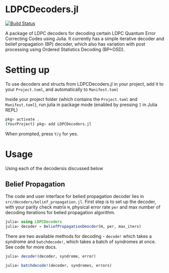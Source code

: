 # LDPCDecoders.jl

[![Build Status](https://github.com/krishna-praneet/LDPC.jl/actions/workflows/CI.yml/badge.svg?branch=main)](https://github.com/krishna-praneet/LDPC.jl/actions/workflows/CI.yml?query=branch%3Amain)

A package of LDPC decoders for decoding certain LDPC Quantum Error Correcting Codes using Julia. It currently has a simple iterative decoder and belief propagation (BP) decoder, which also has variation with post processing using Ordered Statistics Decoding (BP+OSD). 

# Setting up

To use decoders and structs from LDPCDecoders.jl in your project, add it to your `Project.toml`, and automatically to `Manifest.toml`

Inside your project folder (which contains the `Project.toml` and `Manifest.toml`), run julia in package mode (enabled by pressing `]` in Julia REPL)

```bash
pkg> activate .
(YourProject) pkg> add LDPCDecoders.jl
```

When prompted, press `Y/y` for yes.

# Usage

Using each of the decodersis discussed below

## Belief Propagation
The code and user interface for belied propagation decoder lies in `src/decoders/belief_propagation.jl`. First step is to set up the decoder, with your parity check matrix `H`, physical error rate `per` and max number of decoding iterations for belied propagation algorithm. 

```julia
julia> using LDPCDecoders
julia> decoder = BeliefPropagationDeocder(H, per, max_iters)
```

There are two available methods for decoding - `decode!` which takes a syndrome and `batchdecode!`, which takes a batch of syndromes at once. See code for more docs.

```julia
julia> decode!(decoder, syndrome, error)
```


```julia
julia> batchdecode!(decoder, syndromes, errors)
```
